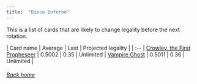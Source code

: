 ```yaml
---
title:  "Disco Inferno"
---
```


This is a list of cards that are likely to change legality before the next rotation.

| Card name | Average | Last | Projected legality |
| :-- |
[Crowley, the First Propheseer](https://db.ygoprodeck.com/card/?search=Crowley,%20the%20First%20Propheseer) | 0.5002 | 0.35 | Unlimited |
[Vampire Ghost](https://db.ygoprodeck.com/card/?search=Vampire%20Ghost) | 0.5011 | 0.36 | Unlimited |

###### [Back home](index)